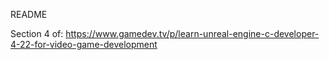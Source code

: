 README

Section 4 of:
https://www.gamedev.tv/p/learn-unreal-engine-c-developer-4-22-for-video-game-development
